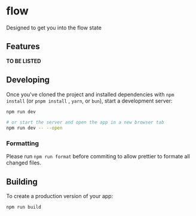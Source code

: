 # flow

Designed to get you into the flow state

## Features

**TO BE LISTED**

## Developing

Once you've cloned the project and installed dependencies with `npm install` (or `pnpm install` , `yarn`, or `bun`), start a development server:

```bash
npm run dev

# or start the server and open the app in a new browser tab
npm run dev -- --open
```

### Formatting

Please run `npm run format` before commiting to allow prettier to formate all changed files.

## Building

To create a production version of your app:

```bash
npm run build
```
